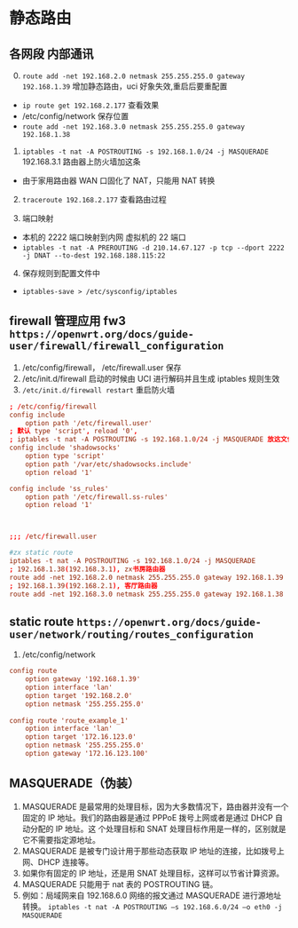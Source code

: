 # 静态路由

## 各网段 内部通讯

0. `route add -net 192.168.2.0 netmask 255.255.255.0 gateway 192.168.1.39` 增加静态路由，uci 好象失效,重启后要重配置

- `ip route get 192.168.2.177` 查看效果
- /etc/config/network 保存位置
- `route add -net 192.168.3.0 netmask 255.255.255.0 gateway 192.168.1.38`
1. `iptables -t nat -A POSTROUTING -s 192.168.1.0/24 -j MASQUERADE` 192.168.3.1 路由器上防火墙加这条

- 由于家用路由器 WAN 口固化了 NAT，只能用 NAT 转换

2. `traceroute 192.168.2.177` 查看路由过程

3. 端口映射

- 本机的 2222 端口映射到内网 虚拟机的 22 端口
- `iptables -t nat -A PREROUTING -d 210.14.67.127 -p tcp --dport 2222 -j DNAT --to-dest 192.168.188.115:22`

4. 保存规则到配置文件中

- `iptables-save > /etc/sysconfig/iptables`

## firewall 管理应用 fw3 `https://openwrt.org/docs/guide-user/firewall/firewall_configuration`

1. /etc/config/firewall， /etc/firewall.user 保存
2. /etc/init.d/firewall 启动的时候由 UCI 进行解码并且生成 iptables 规则生效
3. `/etc/init.d/firewall restart` 重启防火墙

```conf
; /etc/config/firewall
config include
    option path '/etc/firewall.user'
; 默认 type 'script', reload '0',
; iptables -t nat -A POSTROUTING -s 192.168.1.0/24 -j MASQUERADE 放这文件里
config include 'shadowsocks'
    option type 'script'
    option path '/var/etc/shadowsocks.include'
    option reload '1'

config include 'ss_rules'
    option path '/etc/firewall.ss-rules'
    option reload '1'



;;; /etc/firewall.user

#zx static route
iptables -t nat -A POSTROUTING -s 192.168.1.0/24 -j MASQUERADE
; 192.168.1.38(192.168.3.1), zx书房路由器
route add -net 192.168.2.0 netmask 255.255.255.0 gateway 192.168.1.39
; 192.168.1.39(192.168.2.1), 客厅路由器
route add -net 192.168.3.0 netmask 255.255.255.0 gateway 192.168.1.38
```

## static route `https://openwrt.org/docs/guide-user/network/routing/routes_configuration`

1. /etc/config/network

```conf
config route
    option gateway '192.168.1.39'
    option interface 'lan'
    option target '192.168.2.0'
    option netmask '255.255.255.0'
    
config route 'route_example_1'
    option interface 'lan'
    option target '172.16.123.0'
    option netmask '255.255.255.0'
    option gateway '172.16.123.100'
```

## MASQUERADE（伪装）

1. MASQUERADE 是最常用的处理目标，因为大多数情况下，路由器并没有一个固定的 IP 地址。我们的路由器是通过 PPPoE 拨号上网或者是通过 DHCP 自动分配的 IP 地址。这 个处理目标和 SNAT 处理目标作用是一样的，区别就是它不需要指定源地址。
2. MASQUERADE 是被专门设计用于那些动态获取 IP 地址的连接，比如拨号上网、DHCP 连接等。
3. 如果你有固定的 IP 地址，还是用 SNAT 处理目标，这样可以节省计算资源。
4. MASQUERADE 只能用于 nat 表的 POSTROUTING 链。
5. 例如：局域网来自 192.168.6.0 网络的报文通过 MASQUERADE 进行源地址转换。
   `iptables -t nat -A POSTROUTING –s 192.168.6.0/24 –o eth0 -j MASQUERADE`
